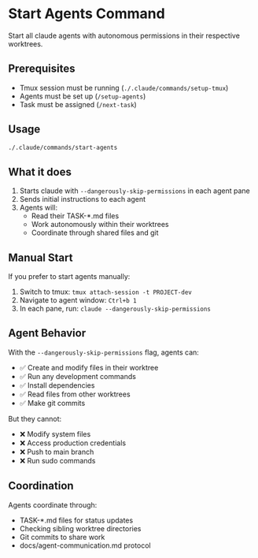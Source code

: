 # Start Agents Command

Start all claude agents with autonomous permissions in their respective worktrees.

## Prerequisites

- Tmux session must be running (`./.claude/commands/setup-tmux`)
- Agents must be set up (`/setup-agents`)
- Task must be assigned (`/next-task`)

## Usage

```bash
./.claude/commands/start-agents
```

## What it does

1. Starts claude with `--dangerously-skip-permissions` in each agent pane
2. Sends initial instructions to each agent
3. Agents will:
   - Read their TASK-\*.md files
   - Work autonomously within their worktrees
   - Coordinate through shared files and git

## Manual Start

If you prefer to start agents manually:

1. Switch to tmux: `tmux attach-session -t PROJECT-dev`
2. Navigate to agent window: `Ctrl+b 1`
3. In each pane, run: `claude --dangerously-skip-permissions`

## Agent Behavior

With the `--dangerously-skip-permissions` flag, agents can:

- ✅ Create and modify files in their worktree
- ✅ Run any development commands
- ✅ Install dependencies
- ✅ Read files from other worktrees
- ✅ Make git commits

But they cannot:

- ❌ Modify system files
- ❌ Access production credentials
- ❌ Push to main branch
- ❌ Run sudo commands

## Coordination

Agents coordinate through:

- TASK-\*.md files for status updates
- Checking sibling worktree directories
- Git commits to share work
- docs/agent-communication.md protocol